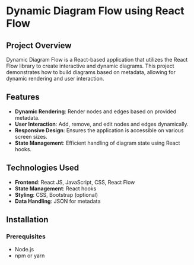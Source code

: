 # Dynamic Diagram Flow using React Flow

## Project Overview
Dynamic Diagram Flow is a React-based application that utilizes the React Flow library to create interactive and dynamic diagrams. This project demonstrates how to build diagrams based on metadata, allowing for dynamic rendering and user interaction.

## Features
- **Dynamic Rendering**: Render nodes and edges based on provided metadata.
- **User Interaction**: Add, remove, and edit nodes and edges dynamically.
- **Responsive Design**: Ensures the application is accessible on various screen sizes.
- **State Management**: Efficient handling of diagram state using React hooks.

## Technologies Used
- **Frontend**: React JS, JavaScript, CSS, React Flow
- **State Management**: React hooks
- **Styling**: CSS, Bootstrap (optional)
- **Data Handling**: JSON for metadata

## Installation

### Prerequisites
- Node.js
- npm or yarn

